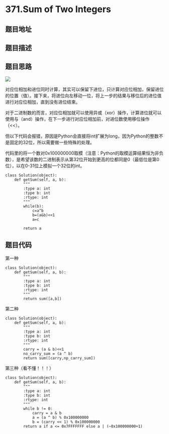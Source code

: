 371.Sum of Two Integers
========================

题目地址
--------

题目描述
-------

题目思路
--------

![](https://images2015.cnblogs.com/blog/920491/201607/920491-20160712110859998-340357180.png)

对应位相加和进位同时计算，其实可以保留下进位，只计算对应位相加，保留进位的位置（值）。接下来，将进位向左移动一位，将上一步的结果与移位后的进位值进行对应位相加，直到没有进位结束。

 对于二进制数的而言，对应位相加就可以使用异或（xor）操作，计算进位就可以使用与（and）操作，在下一步进行对应位相加前，对进位数使用移位操作（<<）。
 
 但以下代码会报错，原因是Python会直接将int扩展为long，因为Python的整数不是固定的32位，所以需要做一些特殊的处理。
 
代码里的将一个数对0x100000000取模（注意：Python的取模运算结果恒为非负数），是希望该数的二进制表示从第32位开始到更高的位都同是0（最低位是第0位），以在0-31位上模拟一个32位的int。

```
class Solution(object):
    def getSum(self, a, b):
        """
        :type a: int
        :type b: int
        :rtype: int
        """
        while(b):
            c=a^b
            b=(a&b)<<1
            a=c
        
        return a
```

题目代码
-------
第一种
```
class Solution(object):
    def getSum(self, a, b):
        """
        :type a: int
        :type b: int
        :rtype: int
        """
        return sum([a,b])
```

第二种
```
class Solution(object):
    def getSum(self, a, b):
        """
        :type a: int
        :type b: int
        :rtype: int
        """
        carry = (a & b)<<1
        no_carry_sum = (a ^ b) 
        return sum([carry,np_carry_sum])
```

第三种（看不懂！！！）
```
class Solution(object):
    def getSum(self, a, b):
        """
        :type a: int
        :type b: int
        :rtype: int
        """
        while b != 0:
            carry = a & b
            a = (a ^ b) % 0x100000000
            b = (carry << 1) % 0x100000000
        return a if a <= 0x7FFFFFFF else a | (~0x100000000+1)
```
